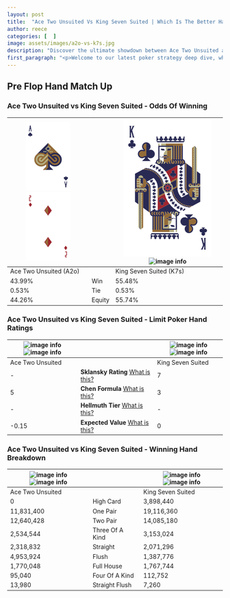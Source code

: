 ```yaml
---
layout: post
title:  "Ace Two Unsuited Vs King Seven Suited | Which Is The Better Hand In Poker? A Complete Guide"
author: reece
categories: [  ]
image: assets/images/a2o-vs-k7s.jpg
description: "Discover the ultimate showdown between Ace Two Unsuited and King Seven Suited in poker! Uncover the odds, strategies, and scenarios where one hand triumphs over the other. Get ready to up your poker game with this thrilling analysis."
first_paragraph: "<p>Welcome to our latest poker strategy deep dive, where we're pitting two distinct hands against each other in a high-stakes showdown: Ace Two Unsuited vs King Seven Suited.</p><p>In the dynamic world of poker, every decision counts, and knowing which hand holds the upper hand is key to your success at the table.</p><p>In this article, we'll dissect these two hands, explore the scenarios where one dominates the other, and equip you with the knowledge to make strategic choices that can tip the odds in your favor.</p><p>Get ready to unravel the intriguing dynamics of these poker hands and elevate your game to new heights.</p>"
---
```




[comment]: # (sp0)

## Pre Flop Hand Match Up

<div class="table hand-ratings" markdown="1"> 



### Ace Two Unsuited vs King Seven Suited - Odds Of Winning


    
| ![image info](assets/images/hand1/A.png) ![image info](assets/images/hand1/2o.png) |  | ![image info](assets/images/hand2/K.png) ![image info](assets/images/hand2/7s.png) |
| -------- | -------- | -------- |
| Ace Two Unsuited (A2o) |  | King Seven Suited (K7s) |
| 43.99% | Win | 55.48% |
| 0.53% | Tie | 0.53% |
| 44.26% | Equity | 55.74% |




[comment]: # (sp1)



### Ace Two Unsuited vs King Seven Suited - Limit Poker Hand Ratings


    
| ![image info](https://www.riverpairs.com/assets/images/hand1/A.png) ![image info](https://www.riverpairs.com/assets/images/hand1/2o.png) |  | ![image info](https://www.riverpairs.com/assets/images/hand2/K.png) ![image info](https://www.riverpairs.com/assets/images/hand2/7s.png) |
| -------- | -------- | -------- |
| Ace Two Unsuited |  | King Seven Suited |
| - | **Sklansky Rating** [What is this?](/sklansky-rating-explained) | 7 |
| 5 | **Chen Formula** [What is this?](/chen-formula-explained) | 3 |
| - | **Hellmuth Tier** [What is this?](/Hellmuth-tier-explained) | - |
| -0.15 | **Expected Value** [What is this?](/expected-value-explained) | 0 |




[comment]: # (sp2)



### Ace Two Unsuited vs King Seven Suited - Winning Hand Breakdown


    
| ![image info](https://www.riverpairs.com/assets/images/hand1/A.png) ![image info](https://www.riverpairs.com/assets/images/hand1/2o.png) |  | ![image info](https://www.riverpairs.com/assets/images/hand2/K.png) ![image info](https://www.riverpairs.com/assets/images/hand2/7s.png) |
| -------- | -------- | -------- |
| Ace Two Unsuited |  | King Seven Suited |
| 0 | High Card | 3,898,440 |
| 11,831,400 | One Pair | 19,116,360 |
| 12,640,428 | Two Pair | 14,085,180 |
| 2,534,544 | Three Of A Kind | 3,153,024 |
| 2,318,832 | Straight | 2,071,296 |
| 4,953,924 | Flush | 1,387,776 |
| 1,770,048 | Full House | 1,767,744 |
| 95,040 | Four Of A Kind | 112,752 |
| 13,980 | Straight Flush | 7,260 |




[comment]: # (sp3)



</div>

[comment]: # (sp4)



[comment]: # (sp5)

